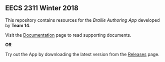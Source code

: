 ## EECS 2311 Winter 2018

This repository contains resources for the *Braille Authoring App* developed by **Team 14**.

Visit the [Documentation](https://github.com/jamiedishy/EECS2311/tree/master/Documentation) page to read supporting documents.

**OR**

Try out the App by downloading the latest version from the [Releases](https://github.com/jamiedishy/EECS2311/releases) page.
